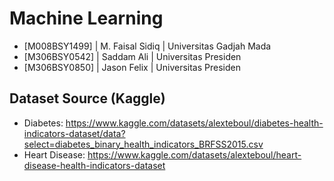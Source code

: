 # Machine Learning
- [M008BSY1499] | M. Faisal Sidiq | Universitas Gadjah Mada
- [M306BSY0542] | Saddam Ali | Universitas Presiden
- [M306BSY0850] | Jason Felix | Universitas Presiden

## Dataset Source (Kaggle)
- Diabetes: https://www.kaggle.com/datasets/alexteboul/diabetes-health-indicators-dataset/data?select=diabetes_binary_health_indicators_BRFSS2015.csv
- Heart Disease: https://www.kaggle.com/datasets/alexteboul/heart-disease-health-indicators-dataset
